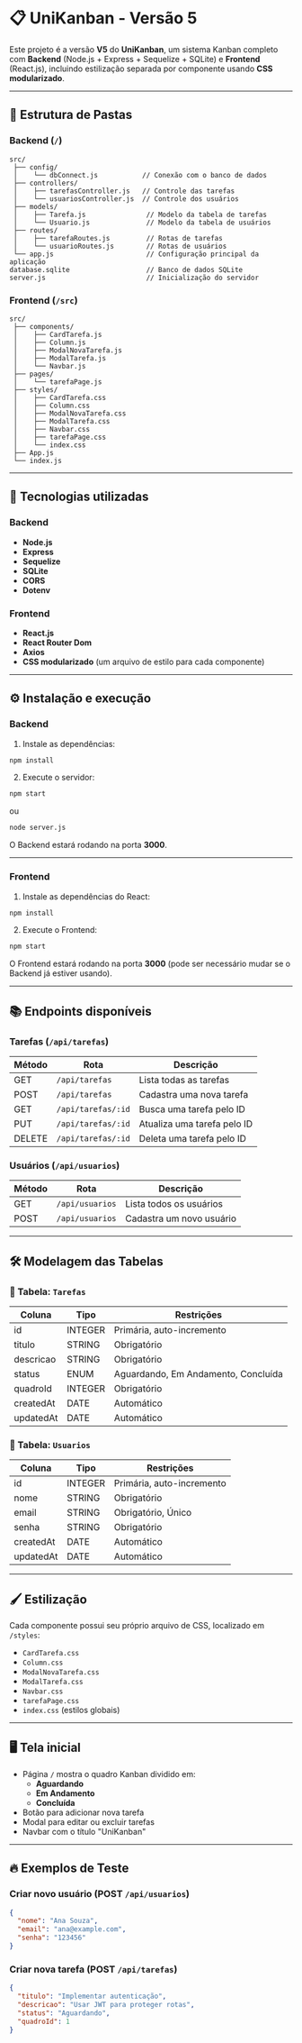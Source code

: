 # 📋 UniKanban - Versão 5

Este projeto é a versão **V5** do **UniKanban**, um sistema Kanban completo com **Backend** (Node.js + Express + Sequelize + SQLite) e **Frontend** (React.js), incluindo estilização separada por componente usando **CSS modularizado**.

---

## 📁 Estrutura de Pastas

### Backend (`/`)

```
src/
 ├── config/
 │    └── dbConnect.js           // Conexão com o banco de dados
 ├── controllers/
 │    ├── tarefasController.js   // Controle das tarefas
 │    └── usuariosController.js  // Controle dos usuários
 ├── models/
 │    ├── Tarefa.js               // Modelo da tabela de tarefas
 │    └── Usuario.js              // Modelo da tabela de usuários
 ├── routes/
 │    ├── tarefaRoutes.js         // Rotas de tarefas
 │    └── usuarioRoutes.js        // Rotas de usuários
 └── app.js                       // Configuração principal da aplicação
database.sqlite                   // Banco de dados SQLite
server.js                         // Inicialização do servidor
```

### Frontend (`/src`)

```
src/
 ├── components/
 │    ├── CardTarefa.js
 │    ├── Column.js
 │    ├── ModalNovaTarefa.js
 │    ├── ModalTarefa.js
 │    └── Navbar.js
 ├── pages/
 │    └── tarefaPage.js
 ├── styles/
 │    ├── CardTarefa.css
 │    ├── Column.css
 │    ├── ModalNovaTarefa.css
 │    ├── ModalTarefa.css
 │    ├── Navbar.css
 │    ├── tarefaPage.css
 │    └── index.css
 ├── App.js
 └── index.js
```

---

## 🚀 Tecnologias utilizadas

### Backend
- **Node.js**
- **Express**
- **Sequelize**
- **SQLite**
- **CORS**
- **Dotenv**

### Frontend
- **React.js**
- **React Router Dom**
- **Axios**
- **CSS modularizado** (um arquivo de estilo para cada componente)

---

## ⚙️ Instalação e execução

### Backend

1. Instale as dependências:

```bash
npm install
```

2. Execute o servidor:

```bash
npm start
```
ou
```bash
node server.js
```

O Backend estará rodando na porta **3000**.

---

### Frontend

1. Instale as dependências do React:

```bash
npm install
```

2. Execute o Frontend:

```bash
npm start
```

O Frontend estará rodando na porta **3000** (pode ser necessário mudar se o Backend já estiver usando).

---

## 📚 Endpoints disponíveis

### Tarefas (`/api/tarefas`)

| Método | Rota               | Descrição                         |
|--------|---------------------|-----------------------------------|
| GET    | `/api/tarefas`       | Lista todas as tarefas            |
| POST   | `/api/tarefas`       | Cadastra uma nova tarefa          |
| GET    | `/api/tarefas/:id`    | Busca uma tarefa pelo ID          |
| PUT    | `/api/tarefas/:id`    | Atualiza uma tarefa pelo ID       |
| DELETE | `/api/tarefas/:id`    | Deleta uma tarefa pelo ID         |

### Usuários (`/api/usuarios`)

| Método | Rota               | Descrição                         |
|--------|---------------------|-----------------------------------|
| GET    | `/api/usuarios`      | Lista todos os usuários           |
| POST   | `/api/usuarios`      | Cadastra um novo usuário          |

---

## 🛠️ Modelagem das Tabelas

### 📌 Tabela: `Tarefas`

| Coluna     | Tipo    | Restrições                         |
|------------|---------|------------------------------------|
| id         | INTEGER | Primária, auto-incremento          |
| titulo     | STRING  | Obrigatório                        |
| descricao  | STRING  | Obrigatório                        |
| status     | ENUM    | Aguardando, Em Andamento, Concluída |
| quadroId   | INTEGER | Obrigatório                        |
| createdAt  | DATE    | Automático                         |
| updatedAt  | DATE    | Automático                         |

### 📌 Tabela: `Usuarios`

| Coluna     | Tipo    | Restrições           |
|------------|---------|----------------------|
| id         | INTEGER | Primária, auto-incremento |
| nome       | STRING  | Obrigatório           |
| email      | STRING  | Obrigatório, Único    |
| senha      | STRING  | Obrigatório           |
| createdAt  | DATE    | Automático             |
| updatedAt  | DATE    | Automático             |

---

## 🖌️ Estilização

Cada componente possui seu próprio arquivo de CSS, localizado em `/styles`:

- `CardTarefa.css`
- `Column.css`
- `ModalNovaTarefa.css`
- `ModalTarefa.css`
- `Navbar.css`
- `tarefaPage.css`
- `index.css` (estilos globais)

---

## 🖥️ Tela inicial

- Página `/` mostra o quadro Kanban dividido em:
  - **Aguardando**
  - **Em Andamento**
  - **Concluída**
- Botão para adicionar nova tarefa
- Modal para editar ou excluir tarefas
- Navbar com o título "UniKanban"

---

## 🔥 Exemplos de Teste

### Criar novo usuário (POST `/api/usuarios`)

```json
{
  "nome": "Ana Souza",
  "email": "ana@example.com",
  "senha": "123456"
}
```

### Criar nova tarefa (POST `/api/tarefas`)

```json
{
  "titulo": "Implementar autenticação",
  "descricao": "Usar JWT para proteger rotas",
  "status": "Aguardando",
  "quadroId": 1
}
```
